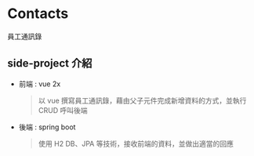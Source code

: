 # Contacts
員工通訊錄

## side-project 介紹
- 前端 : vue 2x
  > 以 vue 撰寫員工通訊錄，藉由父子元件完成新增資料的方式，並執行 CRUD 呼叫後端
- 後端 : spring boot
  > 使用 H2 DB、JPA 等技術，接收前端的資料，並做出適當的回應